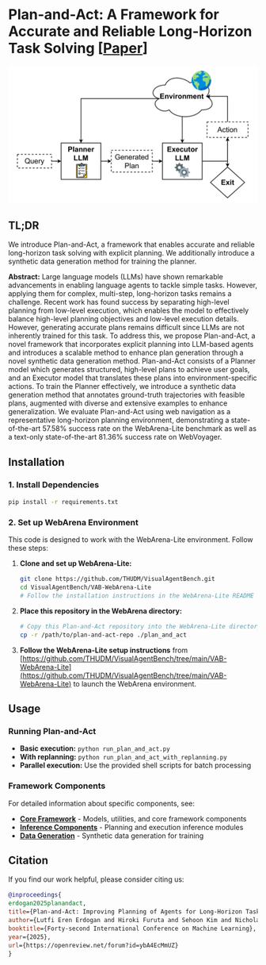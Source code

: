 # Plan-and-Act: A Framework for Accurate and Reliable Long-Horizon Task Solving [[Paper](https://arxiv.org/abs/2503.09572)]

![Plan-and-Act Framework Overview](Plan-And-Act.jpg)

## TL;DR

We introduce Plan-and-Act, a framework that enables accurate and reliable long-horizon task solving with explicit planning. We additionally introduce a synthetic data generation method for training the planner.

**Abstract:** Large language models (LLMs) have shown remarkable advancements in enabling language agents to tackle simple tasks. However, applying them for complex, multi-step, long-horizon tasks remains a challenge. Recent work has found success by separating high-level planning from low-level execution, which enables the model to effectively balance high-level planning objectives and low-level execution details. However, generating accurate plans remains difficult since LLMs are not inherently trained for this task. To address this, we propose Plan-and-Act, a novel framework that incorporates explicit planning into LLM-based agents and introduces a scalable method to enhance plan generation through a novel synthetic data generation method. Plan-and-Act consists of a Planner model which generates structured, high-level plans to achieve user goals, and an Executor model that translates these plans into environment-specific actions. To train the Planner effectively, we introduce a synthetic data generation method that annotates ground-truth trajectories with feasible plans, augmented with diverse and extensive examples to enhance generalization. We evaluate Plan-and-Act using web navigation as a representative long-horizon planning environment, demonstrating a state-of-the-art 57.58% success rate on the WebArena-Lite benchmark as well as a text-only state-of-the-art 81.36% success rate on WebVoyager.

## Installation

### 1. Install Dependencies

```bash
pip install -r requirements.txt
```

### 2. Set up WebArena Environment

This code is designed to work with the WebArena-Lite environment. Follow these steps:

1. **Clone and set up WebArena-Lite:**

   ```bash
   git clone https://github.com/THUDM/VisualAgentBench.git
   cd VisualAgentBench/VAB-WebArena-Lite
   # Follow the installation instructions in the WebArena-Lite README
   ```

2. **Place this repository in the WebArena directory:**

   ```bash
   # Copy this Plan-and-Act repository into the WebArena-Lite directory
   cp -r /path/to/plan-and-act-repo ./plan_and_act
   ```

3. **Follow the WebArena-Lite setup instructions** from [https://github.com/THUDM/VisualAgentBench/tree/main/VAB-WebArena-Lite](https://github.com/THUDM/VisualAgentBench/tree/main/VAB-WebArena-Lite) to launch the WebArena environment.

## Usage

### Running Plan-and-Act

- **Basic execution:** `python run_plan_and_act.py`
- **With replanning:** `python run_plan_and_act_with_replanning.py`
- **Parallel execution:** Use the provided shell scripts for batch processing

### Framework Components

For detailed information about specific components, see:

- **[Core Framework](plan_and_act/cot/README.md)** - Models, utilities, and core framework components
- **[Inference Components](plan_and_act/cot/inference/README.md)** - Planning and execution inference modules
- **[Data Generation](plan_and_act/cot/data_generation/README.md)** - Synthetic data generation for training

## Citation

If you find our work helpful, please consider citing us:

```bibtex
@inproceedings{
erdogan2025planandact,
title={Plan-and-Act: Improving Planning of Agents for Long-Horizon Tasks},
author={Lutfi Eren Erdogan and Hiroki Furuta and Sehoon Kim and Nicholas Lee and Suhong Moon and Gopala Anumanchipalli and Kurt Keutzer and Amir Gholami},
booktitle={Forty-second International Conference on Machine Learning},
year={2025},
url={https://openreview.net/forum?id=ybA4EcMmUZ}
}
```
